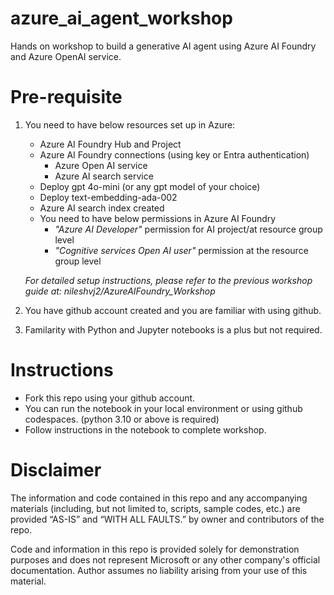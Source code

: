 # azure_ai_agent_workshop

Hands on workshop to build a generative AI agent using Azure AI Foundry and Azure OpenAI service.

# Pre-requisite

1. You need to have below resources set up in Azure: 

    * Azure AI Foundry Hub and Project
    * Azure AI Foundry connections (using key or Entra authentication)
        * Azure Open AI service
        * Azure AI search service 
    * Deploy gpt 4o-mini (or any gpt model of your choice)
    * Deploy text-embedding-ada-002 
    * Azure AI search index created 
    * You need to have below permissions in Azure AI Foundry
        * *"Azure AI Developer"* permission for AI project/at resource group level
        * *"Cognitive services Open AI user"* permission at the resource group level

    *For detailed setup instructions, please refer to the previous workshop guide at: nileshvj2/AzureAIFoundry_Workshop*

2. You have github account created and you are familiar with using github.

3. Familarity with Python and Jupyter notebooks is a plus but not required.


# Instructions 

* Fork this repo using your github account.
* You can run the notebook in your local environment or using github codespaces. (python 3.10 or above is required)
* Follow instructions in the notebook to complete workshop.

# Disclaimer

The information and code contained in this repo and any accompanying materials (including, but not limited to, scripts, sample codes, etc.) are provided “AS-IS” and “WITH ALL FAULTS.” by owner and contributors of the repo.

Code and information in this repo is provided solely for demonstration purposes and does not represent Microsoft or any other company's official documentation. Author assumes no liability arising from your use of this material.